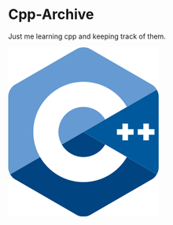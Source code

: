 # Cpp-Archive
Just me learning cpp and keeping track of them.

<div alignn= "center">
<img src="https://github.com/JonayedMohiuddin/assets/blob/main/306px-ISO_C%2B%2B_Logo.svg.png">
</div>
